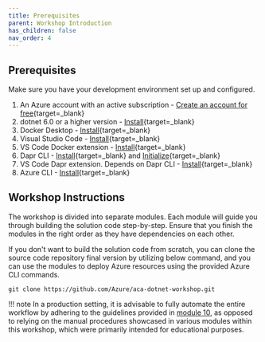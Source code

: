 ```yaml
---
title: Prerequisites  
parent: Workshop Introduction
has_children: false
nav_order: 4
---
```


## Prerequisites

Make sure you have your development environment set up and configured.

1. An Azure account with an active subscription - [Create an account for free](https://azure.microsoft.com/free/?ref=microsoft.com&utm_source=microsoft.com&utm_medium=docs&utm_campaign=visualstudio){target=_blank}
1. dotnet 6.0 or a higher version - [Install](https://dotnet.microsoft.com/en-us/download){target=_blank}
1. Docker Desktop - [Install](https://docs.docker.com/desktop/install/windows-install/){target=_blank}
1. Visual Studio Code - [Install](https://code.visualstudio.com/){target=_blank}
1. VS Code Docker extension - [Install](https://marketplace.visualstudio.com/items?itemName=ms-azuretools.vscode-docker){target=_blank}
1. Dapr CLI - [Install](https://docs.dapr.io/getting-started/install-dapr-cli/){target=_blank} and [Initialize](https://docs.dapr.io/getting-started/install-dapr-selfhost/){target=_blank}
1. VS Code Dapr extension. Depends on Dapr CLI - [Install](https://marketplace.visualstudio.com/items?itemName=ms-azuretools.vscode-dapr){target=_blank}
1. Azure CLI - [Install](https://docs.microsoft.com/cli/azure/install-azure-cli){target=_blank}

## Workshop Instructions

The workshop is divided into separate modules. Each module will guide you through building the solution code step-by-step. Ensure that you finish the modules in the right order as they have dependencies on each other.

If you don't want to build the solution code from scratch, you can clone the source code repository final version by utilizing below command, and you can use the modules to deploy Azure resources using the provided Azure CLI commands. 

```shell
git clone https://github.com/Azure/aca-dotnet-workshop.git
```

!!! note
    In a production setting, it is advisable to fully automate the entire workflow by adhering to the guidelines provided in [module 10](../../aca/10-aca-iac-bicep/index.md), as opposed to relying on the manual procedures showcased in various modules within this workshop, which were primarily intended for educational purposes.


